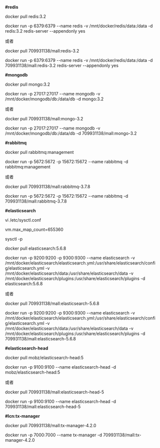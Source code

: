 **#redis**

docker pull redis:3.2

docker run -p 6379:6379 --name redis -v /mnt/docker/redis/data:/data -d redis:3.2 redis-server --appendonly yes

或者

docker pull 709931138/mall:redis-3.2

docker run -p 6379:6379 --name redis -v /mnt/docker/redis/data:/data -d 709931138/mall:redis-3.2 redis-server --appendonly yes


**#mongodb**

docker pull mongo:3.2

docker run -p 27017:27017 --name mongodb -v /mnt/docker/mongodb/db:/data/db -d mongo:3.2

或者

docker pull 709931138/mall:mongo-3.2

docker run -p 27017:27017 --name mongodb -v /mnt/docker/mongodb/db:/data/db -d 709931138/mall:mongo-3.2


**#rabbitmq**

docker pull rabbitmq:management

docker run -p 5672:5672 -p 15672:15672 --name rabbitmq -d rabbitmq:management

或者

docker pull 709931138/mall:rabbitmq-3.7.8

docker run -p 5672:5672 -p 15672:15672 --name rabbitmq -d 709931138/mall:rabbitmq-3.7.8


**#elasticsearch**

vi /etc/sysctl.conf

vm.max_map_count=655360

sysctl -p

docker pull elasticsearch:5.6.8

docker run -p 9200:9200 -p 9300:9300 --name elasticsearch -v /mnt/docker/elasticsearch/elasticsearch.yml:/usr/share/elasticsearch/config/elasticsearch.yml -v /mnt/docker/elasticsearch/data:/usr/share/elasticsearch/data -v /mnt/docker/elasticsearch/plugins:/usr/share/elasticsearch/plugins -d elasticsearch:5.6.8

或者

docker pull 709931138/mall:elasticsearch-5.6.8

docker run -p 9200:9200 -p 9300:9300 --name elasticsearch -v /mnt/docker/elasticsearch/elasticsearch.yml:/usr/share/elasticsearch/config/elasticsearch.yml -v /mnt/docker/elasticsearch/data:/usr/share/elasticsearch/data -v /mnt/docker/elasticsearch/plugins:/usr/share/elasticsearch/plugins -d 709931138/mall:elasticsearch-5.6.8

**#elasticsearch-head**

docker pull mobz/elasticsearch-head:5

docker run -p 9100:9100 --name elasticsearch-head -d mobz/elasticsearch-head:5

或者

docker pull 709931138/mall:elasticsearch-head-5

docker run -p 9100:9100 --name elasticsearch-head -d 709931138/mall:elasticsearch-head-5


**#lcn:tx-manager**

docker pull 709931138/mall:tx-manager-4.2.0

docker run -p 7000:7000 --name tx-manager -d 709931138/mall:tx-manager-4.2.0